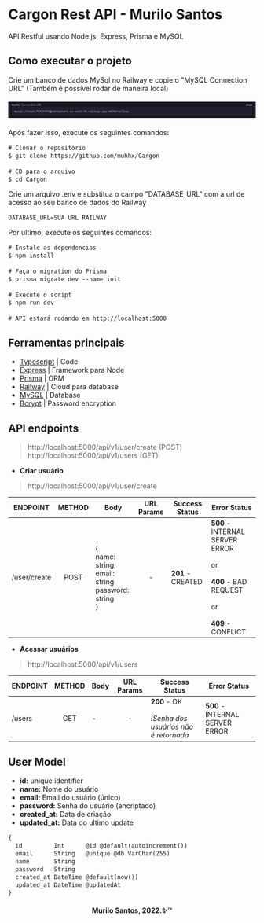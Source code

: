 <h1>Cargon Rest API - Murilo Santos</h1>

API Restful usando Node.js, Express, Prisma e MySQL

## Como executar o projeto
Crie um banco de dados MySql no Railway e copie o "MySQL Connection URL" (Também é possível rodar de maneira local)
<h4 align="center">
  <img alt="Readme" title="Readme" src="./github/RAILWAY_CONNECT.png" />
</h4>

Após fazer isso, execute os seguintes comandos:
```
# Clonar o repositório
$ git clone https://github.com/muhhx/Cargon

# CD para o arquivo
$ cd Cargon
```

Crie um arquivo .env e substitua o campo "DATABASE_URL" com a url de acesso ao seu banco de dados do Railway
```
DATABASE_URL=SUA URL RAILWAY
```
Por ultimo, execute os seguintes comandos:

```
# Instale as dependencias
$ npm install

# Faça o migration do Prisma
$ prisma migrate dev --name init

# Execute o script
$ npm run dev

# API estará rodando em http://localhost:5000
```
  

## Ferramentas principais
- [Typescript](https://www.typescriptlang.org/) | Code
- [Express](https://expressjs.com/) | Framework para Node
- [Prisma](https://www.prisma.io/) | ORM
- [Railway](https://railway.app/) | Cloud para database
- [MySQL](https://www.mysql.com/) | Database
- [Bcrypt](https://www.npmjs.com/package/bcrypt) | Password encryption


## API endpoints
> http://localhost:5000/api/v1/user/create (POST)
> http://localhost:5000/api/v1/users (GET)

- **Criar usuário**
> http://localhost:5000/api/v1/user/create

| ENDPOINT | METHOD | Body | URL Params | Success Status | Error Status              |
| -------- | :----: | ---- | :--------: | ---------------- | --------------------------- |
| /user/create | POST    | {</br>name: string,</br>email: string</br>password: string</br>}      | -          | **201** - CREATED</br>          | **500** - INTERNAL SERVER ERROR </br></br> or </br></br> **400** - BAD REQUEST </br></br> or </br></br> **409** - CONFLICT |

- **Acessar usuários**
> http://localhost:5000/api/v1/users

| ENDPOINT | METHOD | Body | URL Params | Success Status | Error Status              |
| -------- | :----: | ---- | :--------: | ---------------- | --------------------------- |
| /users | GET    | -      | -         | **200** - OK</br> </br>*!Senha dos usuários não é retornada*        | **500** - INTERNAL SERVER ERROR |

## User Model
- **id:** unique identifier
- **name:** Nome do usuário
- **email:** Email do usuário (único)
- **password:** Senha do usuário (encriptado)
- **created_at:** Data de criação
- **updated_at:** Data do ultimo update

```
{
  id         Int      @id @default(autoincrement())
  email      String   @unique @db.VarChar(255)
  name       String
  password   String
  created_at DateTime @default(now())
  updated_at DateTime @updatedAt
}
```


<h4 align="center">Murilo Santos, 2022.✨™</h4>
